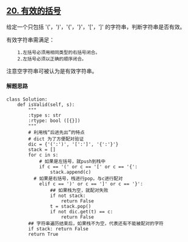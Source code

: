 ## [20. 有效的括号](https://leetcode-cn.com/problems/valid-parentheses/)

给定一个只包括 '('，')'，'{'，'}'，'['，']' 的字符串，判断字符串是否有效。

有效字符串需满足：

```
	1.左括号必须用相同类型的右括号闭合。
	2.左括号必须以正确的顺序闭合。
```

注意空字符串可被认为是有效字符串。

#### 解题思路
```
class Solution:
    def isValid(self, s):
        """
        :type s: str
        :rtype: bool ([{}])
        """
        # 利用栈“后进先出”的特点
        # dict 为了方便配对验证
        dic = {'(':')', '[':']', '{':'}'}
        stack = []
        for c in s:
        	# 如果是左括号，就push到栈中
            if c == '(' or c == '[' or c == '{':
                stack.append(c)
          # 如果是右括号，栈进行pop，与c进行配对
            elif c == ')' or c == ']' or c == '}':
                ## 如果栈为空，就配对失败
                if not stack:
                    return False
                t = stack.pop()
                if not dic.get(t) == c:
                    return False
        ## 字符串遍历结束后，如果栈不为空，代表还有不能被配对的字符
        if stack: return False
        return True
```
